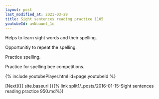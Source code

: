 ```yaml
---
layout: post
last_modified_at: 2021-03-29
title: Sight sentences reading practice 1105
youtubeId: avNuaunt_1c
---
```

 
 
Helps to learn sight words and their spelling.

Opportunitiy to repeat the spelling. 

Practice spelling. 
 
Practice for spelling bee competitions. 
 
{% include youtubePlayer.html id=page.youtubeId %}
 
 

[Next]({{ site.baseurl }}{% link  split1/_posts/2016-01-15-Sight sentences reading practice 950.md%})
 
